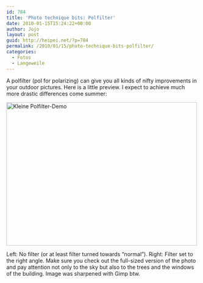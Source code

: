 ```yaml
---
id: 784
title: 'Photo technique bits: Polfilter'
date: 2010-01-15T15:24:22+00:00
author: Jojo
layout: post
guid: http://heipei.net/?p=784
permalink: /2010/01/15/photo-technique-bits-polfilter/
categories:
  - Fotos
  - Langeweile
---
```

A polfilter (pol for polarizing) can give you all kinds of nifty improvements in your outdoor pictures. Here is a little preview. I expect to achieve much more drastic differences come summer:
  
[<img src="https://farm3.static.flickr.com/2783/4275843417_1efcdbcc86.jpg" width="500" height="375" alt="Kleine Polfilter-Demo" class="aligncenter" />](https://secure.flickr.com/photos/heipei/4275843417/ "Kleine Polfilter-Demo by heipei, on Flickr")
  
Left: No filter (or at least filter turned towards &#8220;normal&#8221;). Right: Filter set to the right angle. Make sure you check out the full-sized version of the photo and pay attention not only to the sky but also to the trees and the windows of the building. Image was sharpened with Gimp btw.
